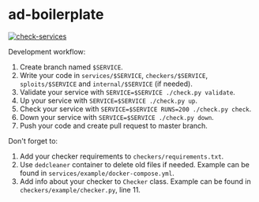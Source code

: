 # ad-boilerplate

[![check-services](https://github.com/C4T-BuT-S4D/ctfcup-2023-ad/actions/workflows/check-services.yml/badge.svg?branch=master&event=push)](https://github.com/C4T-BuT-S4D/ctfcup-2023-ad/actions/workflows/check-services.yml)

Development workflow:

1) Create branch named `$SERVICE`.
2) Write your code in `services/$SERVICE`, `checkers/$SERVICE`, `sploits/$SERVICE` and `internal/$SERVICE` (if needed).
3) Validate your service with `SERVICE=$SERVICE ./check.py validate`.
4) Up your service with `SERVICE=$SERVICE ./check.py up`.
5) Check your service with `SERVICE=$SERVICE RUNS=200 ./check.py check`.
6) Down your service with `SERVICE=$SERVICE ./check.py down`.
7) Push your code and create pull request to master branch.

Don't forget to:
1) Add your checker requirements to `checkers/requirements.txt`.
2) Use `dedcleaner` container to delete old files if needed. Example can be found in `services/example/docker-compose.yml`.
3) Add info about your checker to `Checker` class. Example can be found in `checkers/example/checker.py`, line 11.
